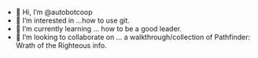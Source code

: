 - 👋 Hi, I’m @autobotcoop
- 👀 I’m interested in ...how to use git. 
- 🌱 I’m currently learning ... how to be a good leader. 
- 💞️ I’m looking to collaborate on ... a walkthrough/collection of Pathfinder: Wrath of the Righteous info.

<!---
autobotcoop/autobotcoop is a ✨ special ✨ repository because its `README.md` (this file) appears on your GitHub profile.
You can click the Preview link to take a look at your changes.
--->
